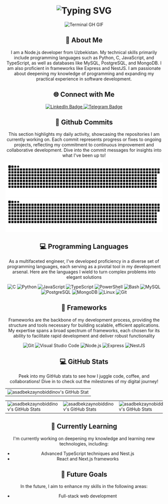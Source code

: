 <div align="center">
    <h1><img src="https://readme-typing-svg.herokuapp.com?font=Jetbrains+mono&size=40&duration=3000&color=33FF33&center=true&vCenter=true&width=435&lines=Hey..+I'm+Asadbek;This+is..;..my+Github..;" alt="Typing SVG"/></h1>
    <p><img src="termina-gh.gif" alt="Terminal GH GIF" /></p>
</div>

<div align="center">
    <h2>🚀 About Me</h2>
<!--     <p><img src="termina-gh.gif" alt="Terminal GH GIF" /></p> -->
        <p>I am a Node.js developer from Uzbekistan. My technical skills primarily include programming languages such as Python, C, JavaScript, and TypeScript, as well as databases like MySQL, PostgreSQL, and MongoDB. I am also proficient in frameworks like Express and NestJS. I am passionate about deepening my knowledge of programming and expanding my practical experience in software development.</p>
</div>

<div align="center">
<h2 align="center" class="section-heading">🌐 Connect with Me</h2>
<div align="center">
    <a href="https://www.linkedin.com/in/asadbek-zaynobiddinov-00987b33a/" target="_blank">
        <img src="https://img.shields.io/badge/LinkedIn-0077B5?style=for-the-badge&logo=linkedin&logoColor=white" alt="LinkedIn Badge"/>
    </a>
    <a href="https://t.me/zaynobiddinovasadbek" target="_blank">
        <img src="https://img.shields.io/badge/Telegram-26A5E4?style=for-the-badge&logo=telegram&logoColor=white" alt="Telegram Badge"/>
    </a>
</div>

<div align="center">
  <h2>🚀 Github Commits</h2>
    <p>This section highlights my daily activity, showcasing the repositories I am currently working on. Each commit represents progress or fixes to ongoing projects, reflecting my commitment to continuous improvement and collaborative development. Dive into the commit messages for insights into what I've been up to!</p>
  <img src="https://raw.githubusercontent.com/zanepearton/zanepearton/output/github-contribution-grid-snake-dark.svg#gh-dark-mode-only" alt="GitHub Contribution Grid Snake Animation Dark Mode"/>
  <img src="https://raw.githubusercontent.com/zanepearton/zanepearton/output/github-contribution-grid-snake.svg#gh-light-mode-only" alt="GitHub Contribution Grid Snake Animation Light Mode"/>
</div>


<h2 align="center" class="section-heading">💻 Programming Languages</h2>
<p> As a multifaceted engineer, I've developed proficiency in a diverse set of programming languages, each serving as a pivotal tool in my development arsenal. Here are the languages I wield to turn complex problems into elegant solutions</p>
<div align="center">
  <img src="https://img.shields.io/badge/C-A8B9CC?style=for-the-badge&logo=c&logoColor=white" alt="C"/>
  <img src="https://img.shields.io/badge/Python-3776AB?style=for-the-badge&logo=python&logoColor=white" alt="Python"/>
  <img src="https://img.shields.io/badge/JavaScript-F7DF1E?style=for-the-badge&logo=javascript&logoColor=black" alt="JavaScript"/>
  <img src="https://img.shields.io/badge/TypeScript-3178C6?style=for-the-badge&logo=typescript&logoColor=white" alt="TypeScript"/>
  <img src="https://img.shields.io/badge/PowerShell-5391FE?style=for-the-badge&logo=powershell&logoColor=white" alt="PowerShell"/>
  <img src="https://img.shields.io/badge/Bash-4EAA25?style=for-the-badge&logo=gnu-bash&logoColor=white" alt="Bash"/>
  <img src="https://img.shields.io/badge/MySQL-005C84?style=for-the-badge&logo=mysql&logoColor=white" alt="MySQL"/>
  <img src="https://img.shields.io/badge/PostgreSQL-336791?style=for-the-badge&logo=postgresql&logoColor=white" alt="PostgreSQL"/>
  <img src="https://img.shields.io/badge/MongoDB-47A248?style=for-the-badge&logo=mongodb&logoColor=white" alt="MongoDB"/>
  <img src="https://img.shields.io/badge/Linux-FCC624?style=for-the-badge&logo=linux&logoColor=black" alt="Linux"/>
  <img src="https://img.shields.io/badge/Git-F05032?style=for-the-badge&logo=git&logoColor=white" alt="Git"/>
</div>



<h2 align="center" class="section-heading">🔧 Frameworks</h2>
<p>Frameworks are the backbone of my development process, providing the structure and tools necessary for building scalable, efficient applications. My expertise spans a broad spectrum of frameworks, each chosen for its ability to facilitate rapid development and deliver robust functionality</p>
<div align="center">
  <img src="https://img.shields.io/badge/Git-F05032?style=for-the-badge&logo=git&logoColor=white" alt="Git"/>
  <img src="https://img.shields.io/badge/Visual%20Studio%20Code-007ACC?style=for-the-badge&logo=visualstudiocode&logoColor=white" alt="Visual Studio Code"/>
  <img src="https://img.shields.io/badge/Node.js-339933?style=for-the-badge&logo=nodedotjs&logoColor=white" alt="Node.js"/>
  <img src="https://img.shields.io/badge/Express-000000?style=for-the-badge&logo=express&logoColor=white" alt="Express"/>
  <img src="https://img.shields.io/badge/NestJS-E0234E?style=for-the-badge&logo=nestjs&logoColor=white" alt="NestJS"/>
</div>

<div align="center">
  <h2 align="center" class="section-heading"> 💻 GitHub Stats</h2>
  <p>Peek into my GitHub stats to see how I juggle code, coffee, and collaborations! Dive in to check out the milestones of my digital journey!</p>
  <table align="center" width="100%" height="100%">
    <tr>
      <td><img style="border: none;" src="https://github-profile-summary-cards.vercel.app/api/cards/profile-details?username=asadbekzaynobiddinov&theme=github_dark" alt="asadbekzaynobiddinov's GitHub Stat"/></td>
    </tr>
  </table>

  <table align="center" width="100%" height="100%">
    <tr>
      <td><img style="border: none;" src="https://github-profile-summary-cards.vercel.app/api/cards/stats?username=asadbekzaynobiddinov&theme=github_dark" alt="asadbekzaynobiddinov's GitHub Stats"/></td>
      <td><img style="border: none;" src="https://github-profile-summary-cards.vercel.app/api/cards/productive-time?username=asadbekzaynobiddinov&theme=github_dark&utcOffset=10" alt="asadbekzaynobiddinov's GitHub Stats"/></td>
      <td><img style="border: none;" src="https://github-profile-summary-cards.vercel.app/api/cards/repos-per-language?username=asadbekzaynobiddinov&theme=github_dark" alt="asadbekzaynobiddinov's GitHub Stats"/></td>
      <td><img style="border: none;" src="https://github-profile-summary-cards.vercel.app/api/cards/most-commit-language?username=asadbekzaynobiddinov&theme=github_dark" alt="asadbekzaynobiddinov's GitHub Stats"/></td>
    </tr>
  </table>
</div>

<div style="text-align: center;">
    <h2>🌱 Currently Learning</h2>
    <p>I'm currently working on deepening my knowledge and learning new technologies, including:</p>
    <ul>
        <li>Advanced TypeScript techniques and Nest.js</li>
        <li>React and Next.js frameworks</li>
    </ul>
</div>


<div style="text-align: center;">
        <h2>🎯 Future Goals</h2>
        <p>In the future, I aim to enhance my skills in the following areas:</p>
        <ul>
            <li>Full-stack web development</li>
        </ul>
    </div>

</body>
</html>
